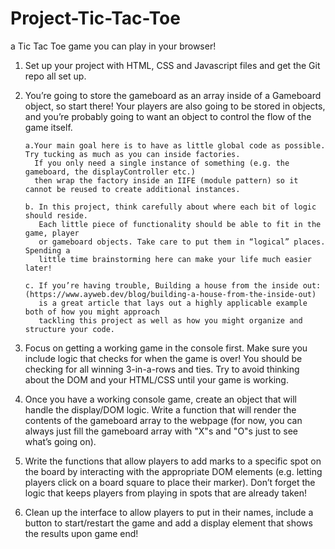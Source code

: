 # Project-Tic-Tac-Toe
a Tic Tac Toe game you can play in your browser!

1. Set up your project with HTML, CSS and Javascript files and get the Git repo all set up.

2. You’re going to store the gameboard as an array inside of a Gameboard object, so start there!
   Your players are also going to be stored in objects, and you’re 
   probably going to want an object to control the flow of the game itself.

       a.Your main goal here is to have as little global code as possible. Try tucking as much as you can inside factories.
         If you only need a single instance of something (e.g. the gameboard, the displayController etc.)
         then wrap the factory inside an IIFE (module pattern) so it cannot be reused to create additional instances.

       b. In this project, think carefully about where each bit of logic should reside.
          Each little piece of functionality should be able to fit in the game, player 
          or gameboard objects. Take care to put them in “logical” places. Spending a
          little time brainstorming here can make your life much easier later!

       c. If you’re having trouble, Building a house from the inside out: (https://www.ayweb.dev/blog/building-a-house-from-the-inside-out)
          is a great article that lays out a highly applicable example both of how you might approach 
          tackling this project as well as how you might organize and structure your code.
   
3. Focus on getting a working game in the console first.
   Make sure you include logic that checks for when the game is over! You should be checking for all 
   winning 3-in-a-rows and ties. Try to avoid thinking about the DOM and your HTML/CSS until your game is working.

4. Once you have a working console game, create an object that will handle the display/DOM logic.
   Write a function that will render the contents of the gameboard array to the webpage
   (for now, you can always just fill the gameboard array with "X"s and "O"s just to see what’s going on).

5. Write the functions that allow players to add marks to a specific spot on the board by interacting with the appropriate DOM elements
   (e.g. letting players click on a board square to place their marker).
   Don’t forget the logic that keeps players from playing in spots that are already taken!

6. Clean up the interface to allow players to put in their names, include a button to start/restart the game
   and add a display element that shows the results upon game end!
